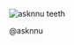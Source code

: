 ![asknnu teeth](https://github.com/user-attachments/assets/86d02368-2a66-47e2-8b3d-ec7a8367b3af)



@asknnu
